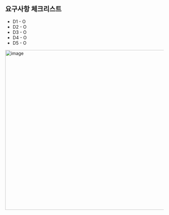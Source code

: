 ## 요구사항 체크리스트

- D1 - O
- D2 - O
- D3 - O
- D4 - O
- D5 - O

<img width="990" height="508" alt="image" src="https://github.com/user-attachments/assets/6d0efbf9-53e5-48db-ba92-88b6c8602103" />


